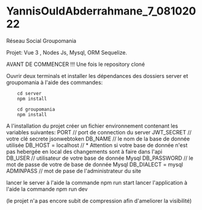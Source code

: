 # YannisOuldAbderrahmane_7_08102022

Réseau Social Groupomania 

Projet:
Vue 3 , Nodes Js, Mysql, ORM Sequelize.

AVANT DE COMMENCER !!! 
Une fois le repository cloné 

Ouvrir deux terminals et installer les dépendances des dossiers server et groupomania à l'aide des commandes:
      
        cd server
        npm install
        
        cd groupomania
        npm install
        
A l'installation du projet créer un fichier environnement contenant les variables suivantes:
PORT // port de connection du server 
JWT_SECRET // votre clé secrete jsonwebtoken 
DB_NAME // le nom de la base de donnée utilisée 
DB_HOST = localhost  // * Attention si votre base de donnée n'est pas hebergée en local des changements sont à faire dans l'api  
DB_USER // utilisateur de votre base de donnée Mysql 
DB_PASSWORD  // le mot de passe de votre de base de donnée Mysql
DB_DIALECT = mysql
ADMINPASS // mot de pase de l'administrateur du site

lancer le server à l'aide la commande npm run start
lancer l'application à l'aide la commande npm run dev 

(le projet n'a pas encore subit de compression afin d'ameliorer la visibilité)

